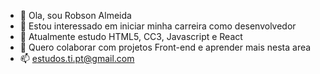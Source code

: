 - 👋 Ola, sou Robson Almeida
- 👀 Estou interessado em iniciar minha carreira como desenvolvedor
- 🌱 Atualmente estudo HTML5, CC3, Javascript e React
- 💞️ Quero colaborar com projetos Front-end e aprender mais nesta area
- 📫 estudos.ti.pt@gmail.com
